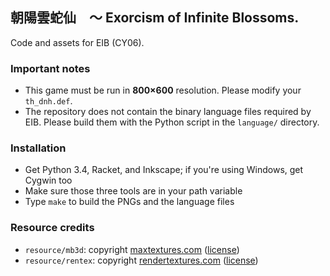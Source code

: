 ## 朝陽雲蛇仙　～ Exorcism of Infinite Blossoms.

Code and assets for EIB (CY06).

### Important notes

* This game must be run in **800×600** resolution. Please modify your `th_dnh.def`.
* The repository does not contain the binary language files required by EIB. Please build them with the Python script in the `language/` directory.

### Installation

* Get Python 3.4, Racket, and Inkscape; if you're using Windows, get Cygwin too
* Make sure those three tools are in your path variable
* Type `make` to build the PNGs and the language files

### Resource credits

* `resource/mb3d`: copyright [maxtextures.com](http://www.mb3d.co.uk) ([license](http://www.mb3d.co.uk/mb3d/The_License_Agreement.html))
* `resource/rentex`: copyright [rendertextures.com](rendertextures.com) ([license](http://www.rendertextures.com/terms-of-use/))